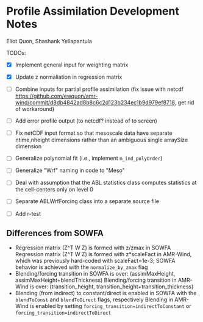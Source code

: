 # Profile Assimilation Development Notes
Eliot Quon, Shashank Yellapantula

TODOs:
- [x] Implement general input for weighting matrix
- [x] Update z normaliation in regression matrix
- [ ] Combine inputs for partial profile assimilation (fix issue with netcdf https://github.com/ewquon/amr-wind/commit/d8db4842ad8b8c6c2d123b234ec1b9d979ef8718, get rid of workaround)
- [ ] Add error profile output (to netcdf? instead of to screen)
- [ ] Fix netCDF input format so that mesoscale data have separate ntime,nheight dimensions
      rather than an ambiguous single arraySize dimension
- [ ] Generalize polynomial fit (i.e., implement `m_ind_polyOrder`)
- [ ] Generalize "Wrf" naming in code to "Meso"
- [ ] Deal with assumption that the ABL statistics class computes statistics at the cell-centers
      only on level 0
- [ ] Separate ABLWrfForcing class into a separate source file
- [ ] Add r-test


## Differences from SOWFA

- Regression matrix (Z^T W Z) is formed with z/zmax in SOWFA
  Regression matrix (Z^T W Z) is formed with z*scaleFact in AMR-Wind, which was previously
    hard-coded with scaleFact=1e-3; SOWFA behavior is achieved with the `normalize_by_zmax` flag
- Blending/forcing transition in SOWFA is over:
    (assimMaxHeight, assimMaxHeight+blendThickness)
  Blending/forcing transition in AMR-Wind is over:
    (transition_height, transition_height+transition_thickness)
- Blending (from indirect) to constant/direct is enabled in SOWFA with the `blendToConst`
    and `blendToDirect` flags, respectively
  Blending in AMR-Wind is enabled by setting `forcing_transition=indirectToConstant` or
    `forcing_transition=indirectToDirect`

